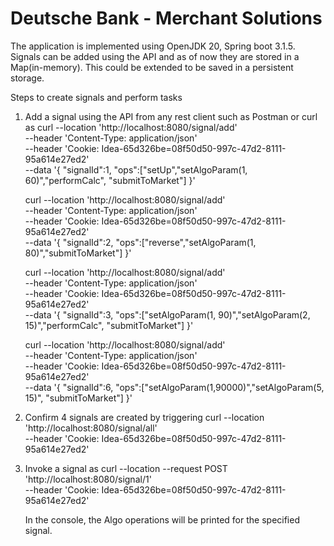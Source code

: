 # Deutsche Bank - Merchant Solutions

The application is implemented using OpenJDK 20, Spring boot 3.1.5. 
Signals can be added using the API and as of now they are stored in a Map(in-memory). This could be extended to be saved 
in a persistent storage. 

Steps to create signals and perform tasks
1. Add a signal using the API from any rest client such as Postman or curl as
   curl --location 'http://localhost:8080/signal/add' \
   --header 'Content-Type: application/json' \
   --header 'Cookie: Idea-65d326be=08f50d50-997c-47d2-8111-95a614e27ed2' \
   --data '{
   "signalId":1,
   "ops":["setUp","setAlgoParam(1, 60)","performCalc", "submitToMarket"]
   }'

   curl --location 'http://localhost:8080/signal/add' \
   --header 'Content-Type: application/json' \
   --header 'Cookie: Idea-65d326be=08f50d50-997c-47d2-8111-95a614e27ed2' \
   --data '{
   "signalId":2,
   "ops":["reverse","setAlgoParam(1, 80)","submitToMarket"]
   }'

   curl --location 'http://localhost:8080/signal/add' \
   --header 'Content-Type: application/json' \
   --header 'Cookie: Idea-65d326be=08f50d50-997c-47d2-8111-95a614e27ed2' \
   --data '{
   "signalId":3,
   "ops":["setAlgoParam(1, 90)","setAlgoParam(2, 15)","performCalc", "submitToMarket"]
   }'

   curl --location 'http://localhost:8080/signal/add' \
   --header 'Content-Type: application/json' \
   --header 'Cookie: Idea-65d326be=08f50d50-997c-47d2-8111-95a614e27ed2' \
   --data '{
   "signalId":6,
   "ops":["setAlgoParam(1,90000)","setAlgoParam(5, 15)", "submitToMarket"]
   }'
2. Confirm 4 signals are created by triggering
   curl --location 'http://localhost:8080/signal/all' \
   --header 'Cookie: Idea-65d326be=08f50d50-997c-47d2-8111-95a614e27ed2'
3. Invoke a signal as
   curl --location --request POST 'http://localhost:8080/signal/1' \
   --header 'Cookie: Idea-65d326be=08f50d50-997c-47d2-8111-95a614e27ed2'

    In the console, the Algo operations will be printed for the specified signal. 

    